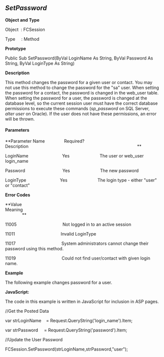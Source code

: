 _SetPassword_
-------------

**Object and Type**

Object  : FCSession

Type     : Method

**Prototype**

Public Sub SetPassword(ByVal LoginName As String, ByVal Password As String, ByVal LoginType As String)

**Description**

This method changes the password for a given user or contact. You may not use this method to change the password for the "sa" user. When setting the password for a contact, the password is changed in the web_user table. When setting the password for a user, the password is changed at the database level, so the current session user must have the correct database permissions to execute these commands (_sp_password_ on SQL Server, _alter user_ on Oracle). If the user does not have these permissions, an error will be thrown.

#### Parameters
**Parameter Name                Required?             Description                                                                                          **

LoginName                            Yes                         The user or web_user login_name

Password                               Yes                         The new password

LoginType                            Yes                         The login type - either "user" or "contact"   

**Error Codes**

**Value                                     Meaning                                                                                                                               **

11005                                      Not logged in to an active session

11011                                      Invalid LoginType

11017                                      System administrators cannot change their password using this method.

11019                                      Could not find user/contact with given login name.

**Example**

The following example changes password for a user.

**JavaScript:**

The code in this example is written in JavaScript for inclusion in ASP pages.

//Get the Posted Data

var strLoginName    = Request.QueryString('login_name').Item;

var strPassword     = Request.QueryString('password').Item;

//Update the User Password

FCSession.SetPassword(strLoginName,strPassword,"user");